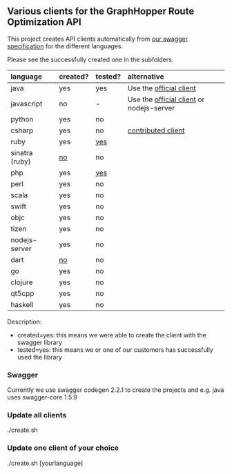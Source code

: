 ## Various clients for the GraphHopper Route Optimization API

This project creates API clients automatically from [our swagger specification](https://graphhopper.com/api/1/vrp/swagger.json) for the different languages.

Please see the successfully created one in the subfolders.

language  |  created?| tested?| alternative
:---------|:---------|:-------|:------------
java      |  yes     | yes    | Use the [official client](https://github.com/graphhopper/directions-api-java-client)
javascript|  no | -      | Use the [official client](https://github.com/graphhopper/directions-api-js-client) or nodejs-server
python    |  yes     | no     |
csharp    |  yes     | no     | [contributed client](https://github.com/Schuby80/WpfGraphHopper)
ruby      |  yes     | [yes](https://github.com/graphhopper/directions-api-clients-route-optimization/issues/3)   |
sinatra (ruby)| [no](https://github.com/swagger-api/swagger-codegen/issues/3846)  | no     |
php       |  yes     | [yes](https://github.com/graphhopper/directions-api-clients-route-optimization/issues/4)     |
perl      |  yes     | no     |
scala     |  yes     | no     |
swift     |  yes     | no     |
objc      |  yes     | no     |
tizen     |  yes     | no     |
nodejs-server  | yes | no     |
dart      |  [no](https://github.com/swagger-api/swagger-codegen/issues/3846)     | no     |
go        |  yes     | no     |
clojure   |  yes     | no     |
qt5cpp    |  yes     | no     |
haskell   |  yes     | no     |

Description:

 * created=yes: this means we were able to create the client with the swagger library
 * tested=yes: this means we or one of our customers has successfully used the library
 
### Swagger

Currently we use swagger codegen 2.2.1 to create the projects and e.g. java uses swagger-core 1.5.9

### Update all clients

./create.sh

### Update one client of your choice

./create.sh [yourlanguage]
